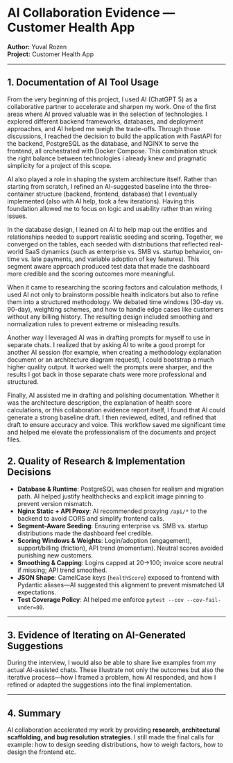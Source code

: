 # AI Collaboration Evidence — Customer Health App

**Author:** Yuval Rozen  
**Project:** Customer Health App  

---

## 1. Documentation of AI Tool Usage

From the very beginning of this project, I used AI (ChatGPT 5) as a collaborative partner to accelerate and sharpen my work. 
One of the first areas where AI proved valuable was in the selection of technologies. 
I explored different backend frameworks, databases, and deployment approaches, and AI helped me weigh the trade-offs. 
Through those discussions, I reached the decision to build the application with FastAPI for the backend, PostgreSQL as the database, and NGINX to serve the frontend, all orchestrated with Docker Compose. 
This combination struck the right balance between technologies i already knew and pragmatic simplicity for a project of this scope.

AI also played a role in shaping the system architecture itself. Rather than starting from scratch, I refined an AI-suggested baseline into the three-container structure (backend, frontend, database) 
that I eventually implemented (also with AI help, took a few iterations). 
Having this foundation allowed me to focus on logic and usability rather than wiring issues.

In the database design, I leaned on AI to help map out the entities and relationships needed to support realistic seeding and scoring. 
Together, we converged on the tables, each seeded with distributions that reflected real-world SaaS dynamics (such as enterprise vs. SMB vs. startup behavior, on-time vs. late payments, and variable adoption of key features). 
This segment aware approach produced test data that made the dashboard more credible and the scoring outcomes more meaningful.

When it came to researching the scoring factors and calculation methods, I used AI not only to brainstorm possible health indicators but also to refine them into a structured methodology. 
We debated time windows (30-day vs. 90-day), weighting schemes, and how to handle edge cases like customers without any billing history. 
The resulting design included smoothing and normalization rules to prevent extreme or misleading results.

Another way I leveraged AI was in drafting prompts for myself to use in separate chats. 
I realized that by asking AI to write a good prompt for another AI session (for example, when creating a methodology explanation document or an architecture diagram request), 
I could bootstrap a much higher quality output. 
It worked well: the prompts were sharper, and the results I got back in those separate chats were more professional and structured.

Finally, AI assisted me in drafting and polishing documentation. 
Whether it was the architecture description, the explanation of health score calculations, or this collaboration evidence report itself, 
I found that AI could generate a strong baseline draft. 
I then reviewed, edited, and refined that draft to ensure accuracy and voice. 
This workflow saved me significant time and helped me elevate the professionalism of the documents and project files.

## 2. Quality of Research & Implementation Decisions

- **Database & Runtime**: PostgreSQL was chosen for realism and migration path. AI helped justify healthchecks and explicit image pinning to prevent version mismatch.  
- **Nginx Static + API Proxy**: AI recommended proxying `/api/*` to the backend to avoid CORS and simplify frontend calls.  
- **Segment-Aware Seeding**: Ensuring enterprise vs. SMB vs. startup distributions made the dashboard feel credible.  
- **Scoring Windows & Weights**: Login/adoption (engagement), support/billing (friction), API trend (momentum). Neutral scores avoided punishing new customers.  
- **Smoothing & Capping**: Logins capped at 20→100; invoice score neutral if missing; API trend smoothed.  
- **JSON Shape**: CamelCase keys (`healthScore`) exposed to frontend with Pydantic aliases—AI suggested this alignment to prevent mismatched UI expectations.  
- **Test Coverage Policy**: AI helped me enforce `pytest --cov --cov-fail-under=80`.

---

## 3. Evidence of Iterating on AI-Generated Suggestions

During the interview, I would also be able to share live examples from my actual AI-assisted chats. 
These illustrate not only the outcomes but also the iterative process—how I framed a problem, how AI responded, and how I refined or adapted the suggestions into the final implementation. 

---

## 4. Summary

AI collaboration accelerated my work by providing **research, architectural scaffolding, and bug resolution strategies**. 
I still made the final calls for example: how to design seeding distributions, how to weigh factors, how to design the frontend etc.  

